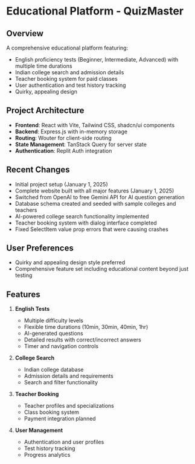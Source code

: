 # Educational Platform - QuizMaster

## Overview
A comprehensive educational platform featuring:
- English proficiency tests (Beginner, Intermediate, Advanced) with multiple time durations
- Indian college search and admission details
- Teacher booking system for paid classes
- User authentication and test history tracking
- Quirky, appealing design

## Project Architecture
- **Frontend**: React with Vite, Tailwind CSS, shadcn/ui components
- **Backend**: Express.js with in-memory storage
- **Routing**: Wouter for client-side routing
- **State Management**: TanStack Query for server state
- **Authentication**: Replit Auth integration

## Recent Changes
- Initial project setup (January 1, 2025)
- Complete website built with all major features (January 1, 2025)
- Switched from OpenAI to free Gemini API for AI question generation
- Database schema created and seeded with sample colleges and teachers
- AI-powered college search functionality implemented
- Teacher booking system with dialog interface completed
- Fixed SelectItem value prop errors that were causing crashes

## User Preferences
- Quirky and appealing design style preferred
- Comprehensive feature set including educational content beyond just testing

## Features
1. **English Tests**
   - Multiple difficulty levels
   - Flexible time durations (10min, 30min, 40min, 1hr)
   - AI-generated questions
   - Detailed results with correct/incorrect answers
   - Timer and navigation controls

2. **College Search**
   - Indian college database
   - Admission details and requirements
   - Search and filter functionality

3. **Teacher Booking**
   - Teacher profiles and specializations
   - Class booking system
   - Payment integration planned

4. **User Management**
   - Authentication and user profiles
   - Test history tracking
   - Progress analytics